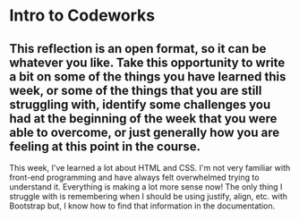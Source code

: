 # Intro to Codeworks

## This reflection is an open format, so it can be whatever you like. Take this opportunity to write a bit on some of the things you have learned this week, or some of the things that you are still struggling with, identify some challenges you had at the beginning of the week that you were able to overcome, or just generally how you are feeling at this point in the course.

This week, I've learned a lot about HTML and CSS. I'm not very familiar with front-end programming and have always felt overwhelmed trying to understand it. Everything is making a lot more sense now! The only thing I struggle with is remembering when I should be using justify, align, etc. with Bootstrap but, I know how to find that information in the documentation.